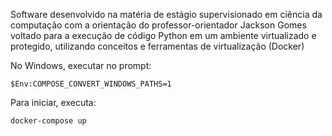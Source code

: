 Software desenvolvido na matéria de estágio supervisionado em ciência da computação com a orientação do professor-orientador Jackson Gomes voltado para a execução de código Python em um ambiente virtualizado e protegido, utilizando conceitos e ferramentas de virtualização (Docker)


No Windows, executar no prompt:

```
$Env:COMPOSE_CONVERT_WINDOWS_PATHS=1
```

Para iniciar, executa:

```
docker-compose up
```
